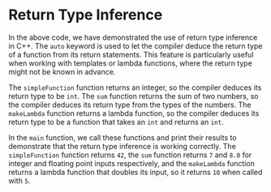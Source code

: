 # Return Type Inference
In the above code, we have demonstrated the use of return type inference in C++. The `auto` keyword is used to let the compiler deduce the return type of a function from its return statements. This feature is particularly useful when working with templates or lambda functions, where the return type might not be known in advance.

The `simpleFunction` function returns an integer, so the compiler deduces its return type to be `int`. The `sum` function returns the sum of two numbers, so the compiler deduces its return type from the types of the numbers. The `makeLambda` function returns a lambda function, so the compiler deduces its return type to be a function that takes an `int` and returns an `int`.

In the `main` function, we call these functions and print their results to demonstrate that the return type inference is working correctly. The `simpleFunction` function returns `42`, the `sum` function returns `7` and `8.0` for integer and floating point inputs respectively, and the `makeLambda` function returns a lambda function that doubles its input, so it returns `10` when called with `5`.
